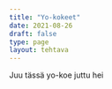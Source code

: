 ```yaml
---
title: "Yo-kokeet"
date: 2021-08-26
draft: false
type: page
layout: tehtava
---
```


Juu tässä yo-koe juttu hei 
